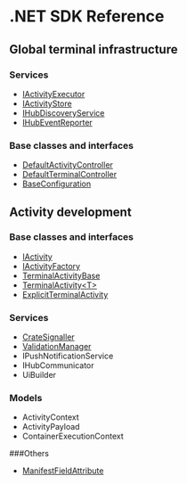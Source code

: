 # .NET SDK Reference

## Global terminal infrastructure

### Services
* [IActivityExecutor](/Docs/ForDevelopers/SDK/.NET/Reference/IActivityExecutor.md)
* [IActivityStore](/Docs/ForDevelopers/SDK/.NET/Reference/IActivityStore.md)
* [IHubDiscoveryService](/Docs/ForDevelopers/SDK/.NET/Reference/IHubDiscoveryService.md)
* [IHubEventReporter](/Docs/ForDevelopers/SDK/.NET/Reference/IHubEventReporter.md)

		
### Base classes and interfaces
* [DefaultActivityController](/Docs/ForDevelopers/SDK/.NET/Reference/DefaultActivityController.md)
* [DefaultTerminalController](/Docs/ForDevelopers/SDK/.NET/Reference/DefaultTerminalController.md)
* [BaseConfiguration](/Docs/ForDevelopers/SDK/.NET/Reference/BaseConfiguration.md)

  

## Activity development
 
### Base classes and interfaces
* [IActivity](/Docs/ForDevelopers/SDK/.NET/Reference/IActivity.md)
* [IActivityFactory](/Docs/ForDevelopers/SDK/.NET/Reference/IActivityFactory.md)
* [TerminalActivityBase](/Docs/ForDevelopers/SDK/.NET/Reference/TerminalActivityBase.md)
* [TerminalActivity\<T>](/Docs/ForDevelopers/SDK/.NET/Reference/TerminalActivityT.md)
* [ExplicitTerminalActivity](/Docs/ForDevelopers/SDK/.NET/Reference/ExplicitTerminalActivity.md)
 
### Services
* [CrateSignaller](/Docs/ForDevelopers/SDK/.NET/Reference/CrateSignaller.md)
* [ValidationManager](/Docs/ForDevelopers/SDK/.NET/Reference/ValidationManager.md)
* IPushNotificationService
* IHubCommunicator
* UiBuilder
	
### Models
* ActivityContext
* ActivityPayload
* ContainerExecutionContext

###Others
* [ManifestFieldAttribute](/Docs/ForDevelopers/SDK/.NET/Reference/ManifestFieldAttribute.md)
